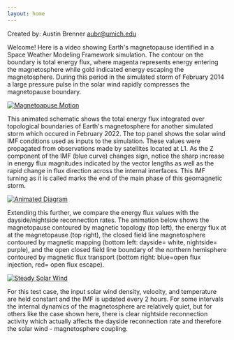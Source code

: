 ```yaml
---
layout: home
---
```




Created by: Austin Brenner
aubr@umich.edu

Welcome! Here is a video showing Earth's magnetopause identified in a Space Weather Modeling Framework simulation. The contour on the boundary is total energy flux, where magenta represents energy entering the magnetosphere while gold indicated energy escaping the magnetosphere. During this period in the simulated storm of February 2014 a large pressure pulse in the solar wind rapidly compresses the magnetopause boundary.



[![Magnetoapuse Motion](https://user-images.githubusercontent.com/60946291/233409764-70940176-1b06-4cdc-8615-ef7ca13be24a.png)](https://user-images.githubusercontent.com/60946291/233409214-c14a7386-d857-48a5-b774-96682c2571d5.mp4)


This animated schematic shows the total energy flux integrated over topological boundaries of Earth's magnetosphere for another simulated storm which occured in February 2022. The top panel shows the solar wind IMF conditions used as inputs to the simulation. These values were propagated from observations made by satellites located at L1. As the Z component of the IMF (blue curve) changes sign, notice the sharp increase in energy flux magnitudes indicated by the vector lengths as well as the rapid change in flux direction across the internal interfaces. This IMF turning as it is called marks the end of the main phase of this geomagnetic storm.


[![Animated Diagram](https://user-images.githubusercontent.com/60946291/231567664-ed2aa92f-30b7-48d7-a102-9956b69c3f13.png)](https://user-images.githubusercontent.com/60946291/231570173-7bf970b4-6a76-45cc-a4a6-b772abf11b81.mp4)

Extending this further, we compare the energy flux values with the dayside/nightside reconnection rates. The animation below shows the magnetopause contoured by magnetic topology (top left), the energy flux at at the magnetopause (top right), the closed field line magnetosphere contoured by magnetic mapping (bottom left: dayside= white, nightside= purple), and the open closed field line boundary of the northern hemisphere contoured by magnetic flux transport (bottom right: blue=open flux injection, red= open flux escape).


[![Steady Solar Wind](<img width="1038" alt="agu_2023_cover" src="https://github.com/aubrspace/aubrspace.github.io/assets/60946291/514d0081-801b-4ca4-bf8d-0d1018441d95">)](https://github.com/aubrspace/aubrspace.github.io/assets/60946291/86cf2caa-103c-4668-961c-ff93f39febea)

For this test case, the input solar wind density, velocity, and temperature are held constant and the IMF is updated every 2 hours. For some intervals the internal dynamics of the magnetosphere are relatively quiet, but for others like the case shown here, there is clear nightside reconnection activity which actually affects the dayside reconnection rate and therefore the solar wind - magnetosphere coupling.

